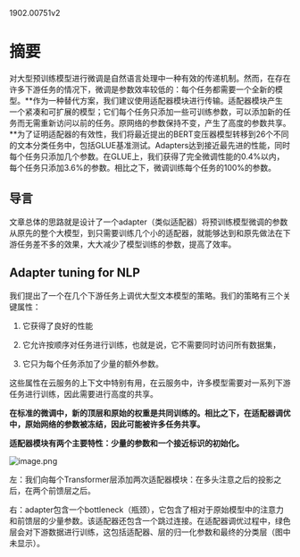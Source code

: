 1902.00751v2

# 摘要

对大型预训练模型进行微调是自然语言处理中一种有效的传递机制。然而，在存在许多下游任务的情况下，微调是参数效率较低的：每个任务都需要一个全新的模型。**作为一种替代方案，我们建议使用适配器模块进行传输。适配器模块产生一个紧凑和可扩展的模型；它们每个任务只添加一些可训练参数，可以添加新的任务而无需重新访问以前的任务。原网络的参数保持不变，产生了高度的参数共享。**为了证明适配器的有效性，我们将最近提出的BERT变压器模型转移到26个不同的文本分类任务中，包括GLUE基准测试。Adapters达到接近最先进的性能，同时每个任务只添加几个参数。在GLUE上，我们获得了完全微调性能的0.4%以内，每个任务只添加3.6%的参数。相比之下，微调训练每个任务的100%的参数。

## 导言

文章总体的思路就是设计了一个adapter（类似适配器）将预训练模型微调的参数从原先的整个大模型，到只需要训练几个小的适配器，就能够达到和原先做法在下游任务差不多的效果，大大减少了模型训练的参数，提高了效率。

## Adapter tuning for NLP

我们提出了一个在几个下游任务上调优大型文本模型的策略。我们的策略有三个关键属性： 

1. 它获得了良好的性能

2. 它允许按顺序对任务进行训练，也就是说，它不需要同时访问所有数据集，

3. 它只为每个任务添加了少量的额外参数。

这些属性在云服务的上下文中特别有用，在云服务中，许多模型需要对一系列下游任务进行训练，因此需要进行高度的共享。

**在标准的微调中，新的顶层和原始的权重是共同训练的。相比之下，在适配器调优中，原始网络的参数被冻结，因此可能被许多任务共享。**

**适配器模块有两个主要特性：少量的参数和一个接近标识的初始化。**

![image.png](Adapter+tuning：Parameter-Effificient+Transfer+Learning+for+NLP+111ca3f7-74d2-4868-acdf-bc585d1cb8e5/image.png)

左：我们向每个Transformer层添加两次适配器模块：在多头注意之后的投影之后，在两个前馈层之后。

右：adapter包含一个bottleneck（瓶颈），它包含了相对于原始模型中的注意力和前馈层的少量参数。该适配器还包含一个跳过连接。在适配器调优过程中，绿色层会对下游数据进行训练，这包括适配器、层的归一化参数和最终的分类层（图中未显示）。



